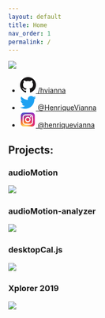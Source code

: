```yaml
---
layout: default
title: Home
nav_order: 1
permalink: /
---
```


[<img src="https://avatars3.githubusercontent.com/u/1033735" width="200">](https://github.com/hvianna)

+ [![](/img/github.png) /hvianna](https://github.com/hvianna)
+ [![](/img/twitter.png) @HenriqueVianna](https://twitter.com/HenriqueVianna)
+ [![](/img/instagram.png) @henriquevianna](https://www.instagram.com/henriquevianna/)

## Projects:

### audioMotion

[![](https://audiomotion.me/docs/img/audioMotion-header.png)](https://audiomotion.me)

### audioMotion-analyzer

[![](https://audiomotion.dev/cover.png)](https://audiomotion.dev)

### desktopCal.js

[![](https://raw.githubusercontent.com/hvianna/desktopCal.js/master/img/sharing.png)](https://github.com/hvianna/desktopCal.js)

### Xplorer 2019

[![](https://henriquevianna.com/Xplorer2019/img/Xplorer2019.png)](https://henriquevianna.com/Xplorer2019)
